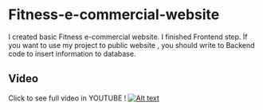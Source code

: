 # Fitness-e-commercial-website
I created basic Fitness e-commercial website. I finished Frontend step. İf you want to use my project to public website , you should write to Backend code to insert information to database.
## Video
Click to see full video in YOUTUBE !
[![Alt text](https://img.youtube.com/vi/TW6j7rOsy7c/0.jpg)](https://www.youtube.com/watch?v=TW6j7rOsy7c)
